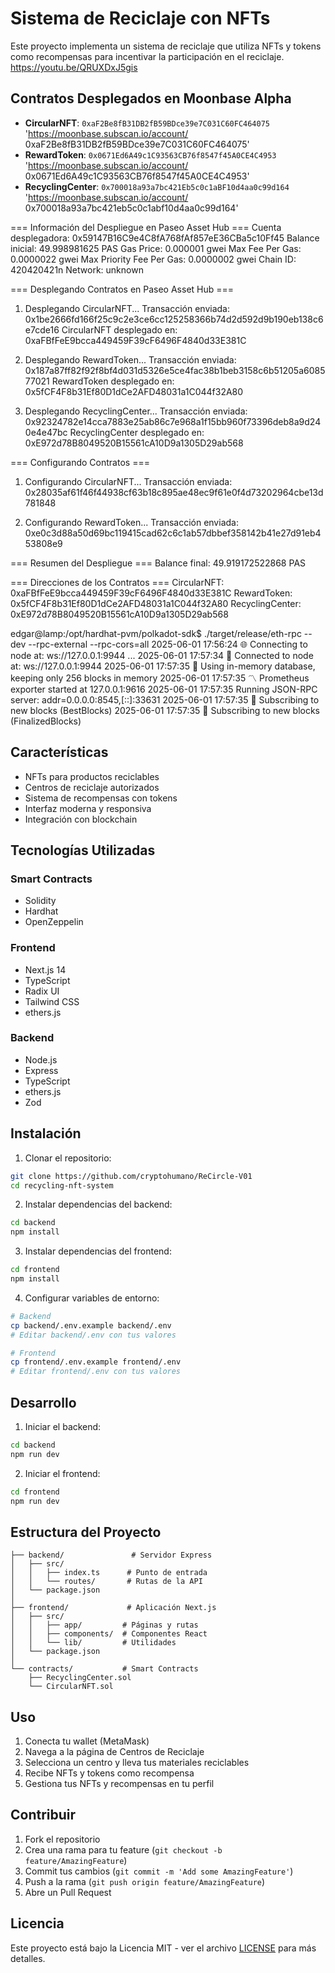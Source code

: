 # Sistema de Reciclaje con NFTs

Este proyecto implementa un sistema de reciclaje que utiliza NFTs y tokens como recompensas para incentivar la participación en el reciclaje.
https://youtu.be/QRUXDxJ5gis
## Contratos Desplegados en Moonbase Alpha
- **CircularNFT**: `0xaF2Be8fB31DB2fB59BDce39e7C031C60FC464075` 'https://moonbase.subscan.io/account/
0xaF2Be8fB31DB2fB59BDce39e7C031C60FC464075'
- **RewardToken**: `0x0671Ed6A49c1C93563CB76f8547f45A0CE4C4953` 'https://moonbase.subscan.io/account/
0x0671Ed6A49c1C93563CB76f8547f45A0CE4C4953'
- **RecyclingCenter**: `0x700018a93a7bc421Eb5c0c1aBF10d4aa0c99d164` 'https://moonbase.subscan.io/account/
0x700018a93a7bc421eb5c0c1abf10d4aa0c99d164'



=== Información del Despliegue en Paseo Asset Hub ===
Cuenta desplegadora: 0x59147B16C9e4C8fA768fAf857eE36CBa5c10Ff45
Balance inicial: 49.998981625 PAS
Gas Price: 0.000001 gwei
Max Fee Per Gas: 0.0000022 gwei
Max Priority Fee Per Gas: 0.0000002 gwei
Chain ID: 420420421n
Network: unknown

=== Desplegando Contratos en Paseo Asset Hub ===

1. Desplegando CircularNFT...
Transacción enviada: 0x1be2666fd166f25c9c2e3ce6cc125258366b74d2d592d9b190eb138c6e7cde16
CircularNFT desplegado en: 0xaFBfFeE9bcca449459F39cF6496F4840d33E381C

2. Desplegando RewardToken...
Transacción enviada: 0x187a87ff82f92f8bf4d031d5326e5ce4fac38b1beb3158c6b51205a608577021
RewardToken desplegado en: 0x5fCF4F8b31Ef80D1dCe2AFD48031a1C044f32A80

3. Desplegando RecyclingCenter...
Transacción enviada: 0x92324782e14cca7883e25ab86c7e968a1f15bb960f73396deb8a9d240e4e47bc
RecyclingCenter desplegado en: 0xE972d78B8049520B15561cA10D9a1305D29ab568

=== Configurando Contratos ===

1. Configurando CircularNFT...
Transacción enviada: 0x28035af61f46f44938cf63b18c895ae48ec9f61e0f4d73202964cbe13d781848

2. Configurando RewardToken...
Transacción enviada: 0xe0c3d88a50d69bc119415cad62c6c1ab57dbbef358142b41e27d91eb453808e9

=== Resumen del Despliegue ===
Balance final: 49.919172522868 PAS

=== Direcciones de los Contratos ===
CircularNFT: 0xaFBfFeE9bcca449459F39cF6496F4840d33E381C
RewardToken: 0x5fCF4F8b31Ef80D1dCe2AFD48031a1C044f32A80
RecyclingCenter: 0xE972d78B8049520B15561cA10D9a1305D29ab568

edgar@lamp:/opt/hardhat-pvm/polkadot-sdk$ ./target/release/eth-rpc --dev --rpc-external --rpc-cors=all
2025-06-01 17:56:24 🌐 Connecting to node at: ws://127.0.0.1:9944 ...
2025-06-01 17:57:34 🌟 Connected to node at: ws://127.0.0.1:9944
2025-06-01 17:57:35 💾 Using in-memory database, keeping only 256 blocks in memory
2025-06-01 17:57:35 〽️ Prometheus exporter started at 127.0.0.1:9616
2025-06-01 17:57:35 Running JSON-RPC server: addr=0.0.0.0:8545,[::]:33631
2025-06-01 17:57:35 🔌 Subscribing to new blocks (BestBlocks)
2025-06-01 17:57:35 🔌 Subscribing to new blocks (FinalizedBlocks)
## Características

- NFTs para productos reciclables
- Centros de reciclaje autorizados
- Sistema de recompensas con tokens
- Interfaz moderna y responsiva
- Integración con blockchain

## Tecnologías Utilizadas

### Smart Contracts
- Solidity
- Hardhat
- OpenZeppelin

### Frontend
- Next.js 14
- TypeScript
- Radix UI
- Tailwind CSS
- ethers.js

### Backend
- Node.js
- Express
- TypeScript
- ethers.js
- Zod

## Instalación

1. Clonar el repositorio:
```bash
git clone https://github.com/cryptohumano/ReCircle-V01
cd recycling-nft-system
```

2. Instalar dependencias del backend:
```bash
cd backend
npm install
```

3. Instalar dependencias del frontend:
```bash
cd frontend
npm install
```

4. Configurar variables de entorno:
```bash
# Backend
cp backend/.env.example backend/.env
# Editar backend/.env con tus valores

# Frontend
cp frontend/.env.example frontend/.env
# Editar frontend/.env con tus valores
```

## Desarrollo

1. Iniciar el backend:
```bash
cd backend
npm run dev
```

2. Iniciar el frontend:
```bash
cd frontend
npm run dev
```

## Estructura del Proyecto

```
├── backend/               # Servidor Express
│   ├── src/
│   │   ├── index.ts      # Punto de entrada
│   │   └── routes/       # Rutas de la API
│   └── package.json
│
├── frontend/             # Aplicación Next.js
│   ├── src/
│   │   ├── app/         # Páginas y rutas
│   │   ├── components/  # Componentes React
│   │   └── lib/         # Utilidades
│   └── package.json
│
└── contracts/           # Smart Contracts
    ├── RecyclingCenter.sol
    └── CircularNFT.sol
```

## Uso

1. Conecta tu wallet (MetaMask)
2. Navega a la página de Centros de Reciclaje
3. Selecciona un centro y lleva tus materiales reciclables
4. Recibe NFTs y tokens como recompensa
5. Gestiona tus NFTs y recompensas en tu perfil

## Contribuir

1. Fork el repositorio
2. Crea una rama para tu feature (`git checkout -b feature/AmazingFeature`)
3. Commit tus cambios (`git commit -m 'Add some AmazingFeature'`)
4. Push a la rama (`git push origin feature/AmazingFeature`)
5. Abre un Pull Request

## Licencia

Este proyecto está bajo la Licencia MIT - ver el archivo [LICENSE](LICENSE) para más detalles. 